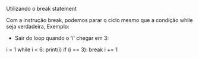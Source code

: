 Utilizando o break statement

Com a instrução break, podemos parar o ciclo mesmo que a condição while seja verdadeira, Exemplo:
- Sair do loop quando o 'i' chegar em 3:

i = 1
while i < 6:
    print(i)
    if (i == 3):
        break
    i += 1
